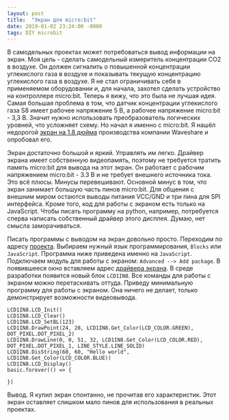 ```yaml
---
layout: post
title:  "Экран для micro:bit"
date: 2019-01-02 23:24:00 -0000
tags: DIY microbit
---
```


В самодельных проектах может потребоваться вывод информации на экран. Моя цель - сделать самодельный измеритель концентрации CO2 в воздухе. Он должен сигналить о повышенной концентрации углекислого газа в воздухе и показывать текущую концентрацию углекислого газа в воздухе. Я не стал ограничивать себя в применяемом оборудовании и, для начала, захотел сделать устройство на контроллере micro:bit. Теперь я вижу, что это была не лучшая идея. Самая большая проблема в том, что датчик концентрации углекислого газа S8 имеет рабочее напряжение 5 В, а рабочее напряжение micro:bit - 3,3 В. Значит нужно использовать преобразователь логических уровней, что усложняет схему. Но начал я именно с micro:bit. Я нашёл недорогой [экран на 1.8 дюйма](https://www.waveshare.com/wiki/1.8inch_LCD_for_micro:bit) производства компании Waveshare и опробовал его. 

Экран достаточно большой и яркий. Управлять им легко. Драйвер экрана имеет собственную видеопамять, поэтому не требуется тратить память micro:bit для вывода на этот экран. Он работает с рабочим напряжением micro:bit - 3.3 В и не требует внешнего источника тока. Это всё плюсы. Минусы перевешивают. Основной минус в том, что экран занимает большую часть пинов micro:bit. Для общения с внешним миром остаются выводы питания VCC/GND и три пина для SPI интерфейса. Кроме того, код для работы с экраном есть только на JavaScript. Чтобы писать программу на python, например, потребуется сперва написать собственный драйвер этого дисплея. Думаю, нет смысла заморачиваться. 

Писать программы с выводом на экран довольно просто. Переходим по адресу [проекта](https://makecode.microbit.org/#). Выбираем нужный язык программирования, `Blocks` или `JavaScript`. Программа ниже приведена именно на `JavaScript`. Подключаем модуль для работы с экраном: `Advanced --> Add package`. В появившееся окно вставляем адрес [драйвера экрана](https://github.com/waveshare/WSLCD1in8). В среде разработки появится новый блок `LCD1IN8`. Все команды для работы с экраном можно перетаскивать оттуда. Приведу минимальную программу для работы с экраном. Она ничего не делает, только демонстрирует возможности видеовывода.

    LCD1IN8.LCD_Init()
    LCD1IN8.LCD_Clear()
    LCD1IN8.LCD_SetBL(123)
    LCD1IN8.DrawPoint(24, 28, LCD1IN8.Get_Color(LCD_COLOR.GREEN), DOT_PIXEL.DOT_PIXEL_2)
    LCD1IN8.DrawLine(0, 0, 51, 32, LCD1IN8.Get_Color(LCD_COLOR.RED), DOT_PIXEL.DOT_PIXEL_1, LINE_STYLE.LINE_SOLID)
    LCD1IN8.DisString(60, 60, "Hello world", LCD1IN8.Get_Color(LCD_COLOR.BLUE))
    LCD1IN8.LCD_Display()
    basic.forever(() => {
    
    })

Вывод. Я купил экран спонтанно, не прочитав его характеристик. Этот экран оставляет слишком мало пинов для использования в реальных проектах. 